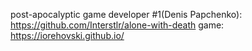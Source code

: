 post-apocalyptic game
developer #1(Denis Papchenko): https://github.com/Interstlr/alone-with-death
game: https://iorehovski.github.io/
